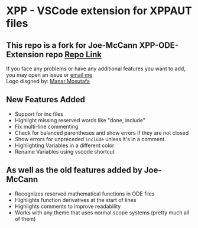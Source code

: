 # XPP - VSCode extension for XPPAUT files

## This repo is a fork for Joe-McCann XPP-ODE-Extension repo [Repo Link](https://github.com/Joe-McCann/XPP-ODE-Extension)

If you face any problems or have any additional features you want to add, you may open an issue or [email me](mailto:muhammadmoustafa22@gmail.com)  
Logo disgned by: [Manar Mosutafa](mailto:manarmoustafa246@gmail.com)

## New Features Added

- Support for inc files
- Highlight missing reserved words like "done, include"
- Fix multi-line commenting
- Check for balanced parentheses and show errors if they are not closed
- Show errors for unpreceded `include` unless it's in a comment
- Highlighting Variables in a different color
- Rename Variables using vscode shortcut

## As well as the old features added by Joe-McCann

- Recognizes reserved mathematical functions in ODE files
- Highlights function derivatives at the start of lines
- Highlights comments to improve readability
- Works with any theme that uses normal scope systems (pretty much all of them)
